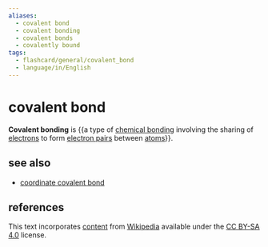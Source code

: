 ```yaml
---
aliases:
  - covalent bond
  - covalent bonding
  - covalent bonds
  - covalently bound
tags:
  - flashcard/general/covalent_bond
  - language/in/English
---
```


# covalent bond

__Covalent bonding__ is {{a type of [chemical bonding](chemical%20bond.md) involving the sharing of [electrons](electron.md) to form [electron pairs](electron%20pair.md) between [atoms](atom.md)}}.

## see also

- [coordinate covalent bond](coordinate%20covalent%20bond.md)

## references

This text incorporates [content](https://en.wikipedia.org/wiki/covalent_bond) from [Wikipedia](Wikipedia.md) available under the [CC BY-SA 4.0](https://creativecommons.org/licenses/by-sa/4.0/) license.
